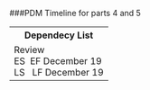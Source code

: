 ###PDM Timeline for parts 4 and 5
<html>
<table>
<tr><th>Dependecy List</th></tr>
<tr>
<td>Review<br><span>ES&nbsp</span><span>&nbspEF December 19</span><br><span>LS&nbsp</span><span>&nbsp LF December 19</span></td>
</tr>
</table>

</html>
